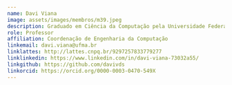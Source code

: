 ```yaml
---
name: Davi Viana
image: assets/images/membros/m39.jpeg
description: Graduado em Ciência da Computação pela Universidade Federal do Amazonas (UFAM), Mestre e Doutor em Informática pelo Programa de Pós-Graduação em Informática da Universidade Federal do Amazonas. Possui curso técnico em informática pela Fundação Nokia de Ensino. Atualmente é Professor Adjunto da Universidade Federal do Maranhão (UFMA). Além disso, é membro permanente do Programa de Pós-Graduação em Ciência da Computação (PPGCC) da UFMA e do Doutorado em Ciência da Computação Associação UFMA/UFPI (DCCMAPI). 
role: Professor
affiliation: Coordenação de Engenharia da Computação
linkemail: davi.viana@ufma.br
linklattes: http://lattes.cnpq.br/9297257833779277
linklinkedin: https://www.linkedin.com/in/davi-viana-73032a55/
linkgithub: https://github.com/davivds
linkorcid: https://orcid.org/0000-0003-0470-549X
---
```


